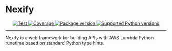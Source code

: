 # Nexify

<p align="center">
<a href="https://github.com/junah201/nexify/actions?query=workflow%3ATest+event%3Apush+branch%3Amaster" target="_blank">
    <img src="https://github.com/junah201/nexify/workflows/Test/badge.svg?event=push&branch=master" alt="Test">
</a>
<a href="https://coverage-badge.samuelcolvin.workers.dev/redirect/junah201/nexify" target="_blank">
    <img src="https://coverage-badge.samuelcolvin.workers.dev/junah201/nexify.svg" alt="Coverage">
</a>
<a href="https://pypi.org/project/nexify" target="_blank">
    <img src="https://img.shields.io/pypi/v/nexify?color=%2334D058&label=pypi%20package" alt="Package version">
</a>
<a href="https://pypi.org/project/nexify" target="_blank">
    <img src="https://img.shields.io/pypi/pyversions/nexify.svg?color=%2334D058" alt="Supported Python versions">
</a>
</p>

---

Nexify is a web framework for building APIs with AWS Lambda Python runetime based on standard Python type hints.
